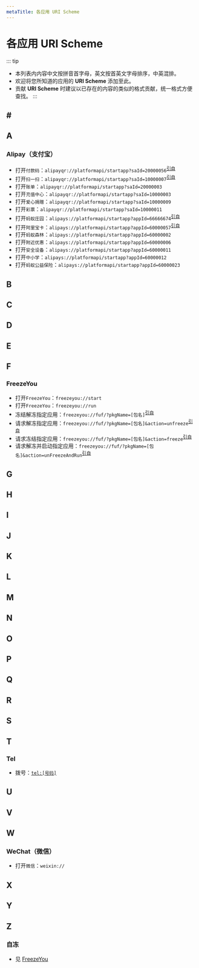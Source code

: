 ```yaml
---
metaTitle: 各应用 URI Scheme
---
```


# 各应用 URI Scheme

::: tip
- 本列表内内容中文按拼音首字母，英文按首英文字母排序，中英混排。
- 欢迎将您所知道的应用的 **URI Scheme** 添加至此。
- 贡献 **URI Scheme** 时建议以已存在的内容的类似的格式贡献，统一格式方便查找。
:::

## \#

## A

### Alipay（支付宝）
- 打开`付款码`：`alipayqr://platformapi/startapp?saId=20000056`<sup>[引自](https://st3376519.huoban.com/share/1985010/VGi2N5Vf0C1MVnHCVWiBc8L9g15c9VGJbMGcFrb6/172707/list)</sup>
- 打开`扫一扫`：`alipayqr://platformapi/startapp?saId=10000007`<sup>[引自](https://st3376519.huoban.com/share/1985010/VGi2N5Vf0C1MVnHCVWiBc8L9g15c9VGJbMGcFrb6/172707/list)</sup>
- 打开`账单`：`alipayqr://platformapi/startapp?saId=20000003`
- 打开`充值中心`：`alipayqr://platformapi/startapp?saId=10000003`
- 打开`爱心捐赠`：`alipayqr://platformapi/startapp?saId=10000009`
- 打开`彩票`：`alipayqr://platformapi/startapp?saId=10000011`
- 打开`蚂蚁庄园`：`alipays://platformapi/startapp?appId=66666674`<sup>[引自](https://st3376519.huoban.com/share/1985010/VGi2N5Vf0C1MVnHCVWiBc8L9g15c9VGJbMGcFrb6/172707/list)</sup>
- 打开`阿里宝卡`：`alipays://platformapi/startapp?appId=60000057`<sup>[引自](https://st3376519.huoban.com/share/1985010/VGi2N5Vf0C1MVnHCVWiBc8L9g15c9VGJbMGcFrb6/172707/list)</sup>
- 打开`蚂蚁森林`：`alipays://platformapi/startapp?appId=60000002`
- 打开`附近优惠`：`alipays://platformapi/startapp?appId=60000006`
- 打开`安全设备`：`alipays://platformapi/startapp?appId=60000011`
- 打开`中小学`：`alipays://platformapi/startapp?appId=60000012`
- 打开`蚂蚁公益保险`：`alipays://platformapi/startapp?appId=60000023`

## B

## C

## D

## E

## F

### FreezeYou
- 打开`FreezeYou`：`freezeyou://start`
- 打开`FreezeYou`：`freezeyou://run`
- 冻结解冻指定应用：`freezeyou://fuf/?pkgName=[包名]`<sup>[引自](https://zidon.net/zh-CN/api/uri.html)</sup>
- 请求解冻指定应用：`freezeyou://fuf/?pkgName=[包名]&action=unfreeze`<sup>[引自](https://zidon.net/zh-CN/api/uri.html)</sup>
- 请求冻结指定应用：`freezeyou://fuf/?pkgName=[包名]&action=freeze`<sup>[引自](https://zidon.net/zh-CN/api/uri.html)</sup>
- 请求解冻并启动指定应用：`freezeyou://fuf/?pkgName=[包名]&action=unFreezeAndRun`<sup>[引自](https://zidon.net/zh-CN/api/uri.html)</sup>

## G

## H

## I

## J

## K

## L

## M

## N

## O

## P

## Q

## R

## S

## T

### Tel
- 拨号：[`tel:[号码]`](tel:%5B号码%5D)


## U

## V

## W

### WeChat（微信）
- 打开`微信`：`weixin://`


## X

## Y

## Z
### 自冻
- 见 [FreezeYou](#freezeyou)

